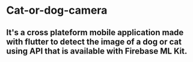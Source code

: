 # Cat-or-dog-camera

## It's a cross plateform mobile application made with flutter to detect the image of a dog or cat using API that is available with Firebase ML Kit.
